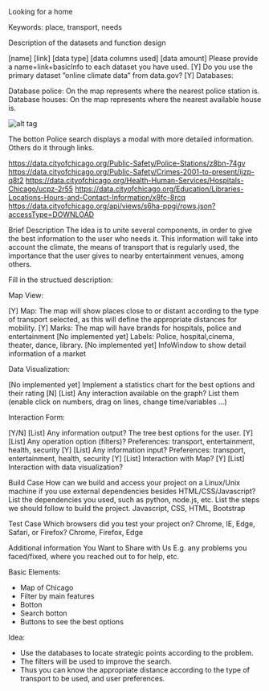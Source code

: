 Looking for a home

Keywords: place, transport, needs

Description of the datasets and function design

[name] [link] [data type] [data columns used] [data amount] Please provide a name+link+basicInfo to each dataset you have used.
[Y] Do you use the primary dataset ”online climate data” from data.gov?
[Y] Databases: 

Database police: On the map represents where the nearest police station is.
Database houses: On the map represents where the nearest available house is.

![alt tag](https://github.com/goldironhack/2017-Purdue-UNAL-IronHack-ykchautai/blob/master/images/result.JPG)

The botton Police search displays a modal with more detailed information. Others do it through links.

https://data.cityofchicago.org/Public-Safety/Police-Stations/z8bn-74gv
https://data.cityofchicago.org/Public-Safety/Crimes-2001-to-present/ijzp-q8t2
https://data.cityofchicago.org/Health-Human-Services/Hospitals-Chicago/ucpz-2r55
https://data.cityofchicago.org/Education/Libraries-Locations-Hours-and-Contact-Information/x8fc-8rcq
https://data.cityofchicago.org/api/views/s6ha-ppgi/rows.json?accessType=DOWNLOAD

Brief Description
The idea is to unite several components, in order to give the best information to the user who needs it. This information will take into account the climate, the means of transport that is regularly used, the importance that the user gives to nearby entertainment venues, among others.

Fill in the structued description:

Map View:

[Y] Map: The map will show places close to or distant according to the type of transport selected, as this will define the appropriate distances for mobility.
[Y] Marks: The map will have brands for hospitals, police and entertainment
[No implemented yet] Labels: Police, hospital,cinema, theater, dance, library.
[No implemented yet] InfoWindow to show detail information of a market

Data Visualization:

[No implemented yet] Implement a statistics chart for the best options and their rating
[N] [List] Any interaction available on the graph? List them (enable click on numbers, drag on lines, change time/variables ...)

Interaction Form:

[Y/N] [List] Any information output? The tree best options for the user.
[Y] [List] Any operation option (filters)? Preferences: transport, entertainment, health, security
[Y] [List] Any information input? Preferences: transport, entertainment, health, security
[Y] [List] Interaction with Map? 
[Y] [List] Interaction with data visualization? 

Build Case How can we build and access your project on a Linux/Unix machine if you use external dependencies besides HTML/CSS/Javascript? List the dependencies you used, such as python, node.js, etc. List the steps we should follow to build the project.
Javascript, CSS, HTML, Bootstrap

Test Case Which browsers did you test your project on? Chrome, IE, Edge, Safari, or Firefox?
Chrome, Firefox, Edge

Additional information You Want to Share with Us E.g. any problems you faced/fixed, where you reached out to for help, etc.

Basic Elements:
- Map of Chicago
- Filter by main features
- Botton
- Search botton
- Buttons to see the best options

Idea:
- Use the databases to locate strategic points according to the problem.
- The filters will be used to improve the search. 
- Thus you can know the appropriate distance according to the type of transport to be used, and user preferences.
